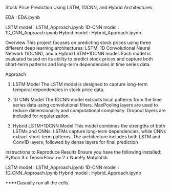 Stock Price Prediction Using LSTM, 1DCNN, and Hybrid Architectures.

EDA : EDA.ipynb

LSTM model : LSTM_Approach.ipynb
1D-CNN model : 1D_CNN_Approach.ipynb
Hybrid model : Hybrid_Approach.ipynb

Overview
This project focuses on predicting stock prices using three different deep learning architectures: LSTM, 1D Convolutional Neural Network (1DCNN), and a Hybrid LSTM+1DCNN model. Each model is evaluated based on its ability to predict stock prices and capture both short-term patterns and long-term dependencies in time series data.

Approach
1. LSTM Model
The LSTM model is designed to capture long-term temporal dependencies in stock price data.


2. 1D CNN Model
The 1DCNN model extracts local patterns from the time series data using convolutional filters.
MaxPooling layers are used to reduce dimensionality and computational complexity.
Dropout layers are included for regularization.

3. Hybrid LSTM+1DCNN Model
This model combines the strengths of both LSTMs and CNNs.
LSTMs capture long-term dependencies, while CNNs extract short-term patterns.
The architecture includes both LSTM and Conv1D layers, followed by dense layers for final prediction


Instructions to Reproduce Results
Ensure you have the following installed:
Python 3.x
TensorFlow >= 2.x
NumPy
Matplotlib

LSTM model : LSTM_Approach.ipynb
1D-CNN model : 1D_CNN_Approach.ipynb
Hybrid model : Hybrid_Approach.ipynb

****Casually run all the cells.
